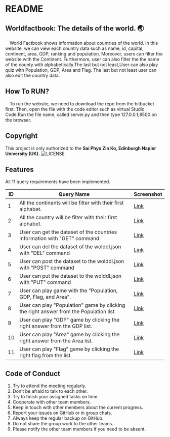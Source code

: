 # README

## Worldfactbook: The details of the world. 🌏

&emsp;World Factbook shows information about countries of the world.
In this website, we can view each country data such as name, id, capital, continent, area, GDP, ranking and population.
Moreover, users can filter the website with the Continent. Furthermore, user can also filter the the name of the county with alphabetically.The last but not least,User can also play quiz with Population, GDP, Area and Flag. The last but not least user can also edit the country data.

## How To RUN?

&emsp;To run the website, we need to download the repo from the bitbucket first. Then, open the file with the code editor such as virtual Studio Code.Run the file name, called server.py and then type 127.0.0.1;8500 on the browser.

## Copyright

This project is only authorized to the <strong>Sai Phyo Zin Ko, Edinburgh Napier University (UK).</strong>
![LICENSE](https://img.shields.io/github/license/saiphyozinko/worldfactbook.svg?style=flat-square&color=blue)

## Features

All 11 query requirements have been implemented.

| ID  | Query Name                                                                             | Screenshot                              |
| --- | -------------------------------------------------------------------------------------- | --------------------------------------- |
| 1   | All the continents will be filter with their first alphabet.                           | [Link](./images/continentsorting.PNG)   |
| 2   | All the country will be filter with their first alphabet.                              | [Link](./images/countrynamesorting.PNG) |
| 3   | User can get the dataset of the countries information with "GET" command               | [Link](./images/editdateget.PNG)        |
| 4   | User can del the dataset of the wolddl.json with "DEL" command                         | [Link](./images/del.PNG)                |
| 5   | User can post the dataset to the wolddl.json with "POST" command                       | [Link](./images/post.PNG)               |
| 6   | User can put the dataset to the wolddl.json with "PUT" command                         | [Link](./images/putdata.PNG)            |
| 7   | User can play game with the "Population, GDP, Flag, and Area".                         | [Link](./images/playgame.PNG)           |
| 8   | User can play "Population" game by clicking the right answer from the Population list. | [Link](./images/popquiz.PNG)            |
| 9   | User can play "GDP" game by clicking the right answer from the GDP list.               | [Link](./images/gdpquiz.PNG)            |
| 10  | User can play "Area" game by clicking the right answer from the Area list.             | [Link](./images/randomcountryquiz.PNG)  |
| 11  | User can play "Flag" game by clicking the right flag from the list.                    | [Link](./images/quizflag.PNG)           |

## Code of Conduct

1. Try to attend the meeting regularly.
2. Don’t be afraid to talk to each other.
3. Try to finish your assigned tasks on time.
4. Cooperate with other team members.
5. Keep in touch with other members about the current progress.
6. Report your issues on GitHub or in group chats.
7. Always keep the regular backup on GitHub.
8. Do not share the group work to the other teams.
9. Please notify the other team members if you need to be absent.
